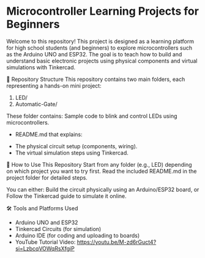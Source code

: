 # Microcontroller Learning Projects for Beginners
Welcome to this repository! This project is designed as a learning platform for high school students (and beginners) to explore microcontrollers such as the Arduino UNO and ESP32. The goal is to teach how to build and understand basic electronic projects using physical components and virtual simulations with Tinkercad.
 
📁 Repository Structure
This repository contains two main folders, each representing a hands-on mini project:

1. LED/
2. Automatic-Gate/

These folder contains:
Sample code to blink and control LEDs using microcontrollers.

* README.md that explains:
- The physical circuit setup (components, wiring).
- The virtual simulation steps using Tinkercad.

🧭 How to Use This Repository
Start from any folder (e.g., LED) depending on which project you want to try first.
Read the included README.md in the project folder for detailed steps.

You can either:
Build the circuit physically using an Arduino/ESP32 board, or
Follow the Tinkercad guide to simulate it online.

🛠️ Tools and Platforms Used
- Arduino UNO and ESP32
- Tinkercad Circuits (for simulation)
- Arduino IDE (for coding and uploading to boards)
- YouTube Tutorial Video: https://youtu.be/M-zd6rGuct4?si=LzbcqVOWqRsXfgiP
  

